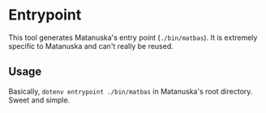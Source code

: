 # Entrypoint

This tool generates Matanuska's entry point (`./bin/matbas`). It is extremely
specific to Matanuska and can't really be reused.

## Usage

Basically, `dotenv entrypoint ./bin/matbas` in Matanuska's root directory.
Sweet and simple.
